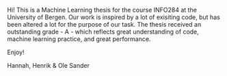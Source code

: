 Hi!
This is a Machine Learning thesis for the course INFO284 at the University of Bergen.
Our work is inspired by a lot of exisiting code, but has been altered a lot for the purpose of our task.
The thesis received an outstanding grade - A - which reflects great understanding of code, machine learning practice, and great performance.

Enjoy!

Hannah, Henrik & Ole Sander
